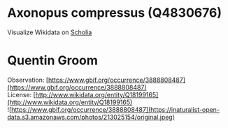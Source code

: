 
Axonopus compressus (Q4830676)
==============================
  
Visualize Wikidata on [Scholia](https://scholia.toolforge.org/taxon/Q4830676)
# Quentin Groom
  
Observation: [https://www.gbif.org/occurrence/3888808487](https://www.gbif.org/occurrence/3888808487)  
License: [http://www.wikidata.org/entity/Q18199165](http://www.wikidata.org/entity/Q18199165)  
![https://www.gbif.org/occurrence/3888808487](https://inaturalist-open-data.s3.amazonaws.com/photos/213025154/original.jpeg)